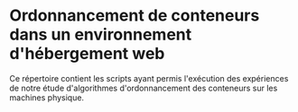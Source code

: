 # Ordonnancement de conteneurs dans un environnement d'hébergement web

Ce répertoire contient les scripts ayant permis l'exécution des expériences de
notre étude d'algorithmes d'ordonnancement des conteneurs sur les machines
physique.
